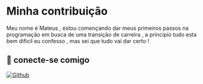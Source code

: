 # Minha contribuição

Meu nome é Mateus , estou començando dar meus primeiros passos na programação em busca de uma transição de carreira , a principio tudo esta bem dificil eu confesso , mas sei que tudo vai dar certo !


## 🔗 conecte-se comigo

[![Github](https://img.shields.io/badge/Instagram-000?style=for-the-badge&logo=Instagram&logoColor=)](https://www.instagram.com/mateus_mfst/)
